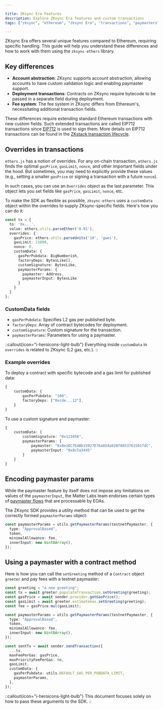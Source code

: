 ```yaml
---

title: ZKsync Era Features
description: Explore ZKsync Era features and custom transactions
tags: ["zksync", "ethereum", "zksync Era", "transactions", "paymasters"]

---
```


ZKsync Era offers several unique features compared to Ethereum, requiring specific handling. This guide will help
you understand these differences and how to work with them using the `zksync-ethers` library.

## Key differences

- **Account abstraction**: ZKsync supports account abstraction, allowing accounts to have custom validation logic and
enabling paymaster support.
- **Deployment transactions**: Contracts on ZKsync require bytecode to be passed in a separate field during deployment.
- **Fee system**: The fee system in ZKsync differs from Ethereum's, necessitating additional transaction fields.

These differences require extending standard Ethereum transactions with new custom fields. Such extended transactions
are called EIP712 transactions since [EIP712](https://eips.ethereum.org/EIPS/eip-712) is used to sign them. More
details on EIP712 transactions can be found in the [ZKstack transaction lifecycle](/zksync-protocol/era-vm/transactions/transaction-lifecycle#eip-712-0x71).

## Overrides in transactions

`ethers.js` has a notion of overrides. For any on-chain transaction, `ethers.js` finds the
optimal `gasPrice`, `gasLimit`, `nonce`, and other important fields under the hood. But sometimes, you may need to
explicitly provide these values (e.g., setting a smaller `gasPrice` or signing a transaction with a future `nonce`).

In such cases, you can use an `Overrides` object as the last parameter. This object lets you set fields
like `gasPrice`, `gasLimit`, `nonce`, etc.

To make the SDK as flexible as possible, `zksync-ethers` uses a `customData` object within the overrides to supply
ZKsync-specific fields. Here's how you can do it:

```typescript
const tx = {
  to: '0x...',
  value: ethers.utils.parseEther('0.01'),
  overrides: {
    gasPrice: ethers.utils.parseUnits('10', 'gwei'),
    gasLimit: 21000,
    nonce: 0,
    customData: {
      gasPerPubdata: BigNumberish,
      factoryDeps: BytesLike[],
      customSignature: BytesLike,
      paymasterParams: {
        paymaster: Address,
        paymasterInput: BytesLike
      }
    }
  }
};
```

### CustomData fields

- `gasPerPubdata`: Specifies L2 gas per published byte.
- `factoryDeps`: Array of contract bytecodes for deployment.
- `customSignature`: Custom signature for the transaction.
- `paymasterParams`: Parameters for using a paymaster.

::callout{icon="i-heroicons-light-bulb"}
Everything inside `customData` in `overrides` is related to ZKsync (L2 gas, etc.).
::

### Example overrides

To deploy a contract with specific bytecode and a gas limit for published data:

```typescript
{
    customData: {
        gasPerPubdata: "100",
        factoryDeps: ["0xcde...12"],
    }
}
```

To use a custom signature and paymaster:

```typescript
{
    customData: {
        customSignature: "0x123456",
        paymasterParams: {
            paymaster: "0x8e1DC7E4Bb15927E76a854a92Bf8053761501fdC",
            paymasterInput: "0x8c5a3445"
        }
    }
}
```

## Encoding paymaster params

While the paymaster feature by itself does not impose any limitations on values of the `paymasterInput`, the Matter
Labs team endorses certain types
of [paymaster flows](/zksync-protocol/era-vm/account-abstraction/paymasters)
that are processable by EOAs.

The ZKsync SDK provides a utility method that can be used to get the correctly formed `paymasterParams` object:

```typescript
const paymasterParams = utils.getPaymasterParams(testnetPaymaster, {
  type: "ApprovalBased",
  token,
  minimalAllowance: fee,
  innerInput: new Uint8Array(),
});
```

## Using a paymaster with a contract method

Here is how you can call the `setGreeting` method of a `Contract` object `greeter` and pay fees with a testnet paymaster:

```typescript
const greeting = "a new greeting";
const tx = await greeter.populateTransaction.setGreeting(greeting);
const gasPrice = await sender.provider.getGasPrice();
const gasLimit = await greeter.estimateGas.setGreeting(greeting);
const fee = gasPrice.mul(gasLimit);

const paymasterParams = utils.getPaymasterParams(testnetPaymaster, {
  type: "ApprovalBased",
  token,
  minimalAllowance: fee,
  innerInput: new Uint8Array(),
});

const sentTx = await sender.sendTransaction({
  ...tx,
  maxFeePerGas: gasPrice,
  maxPriorityFeePerGas: 0n,
  gasLimit,
  customData: {
    gasPerPubdata: utils.DEFAULT_GAS_PER_PUBDATA_LIMIT,
    paymasterParams,
  },
});
```

::callout{icon="i-heroicons-light-bulb"}
This document focuses solely on how to pass these arguments to the SDK.
::
